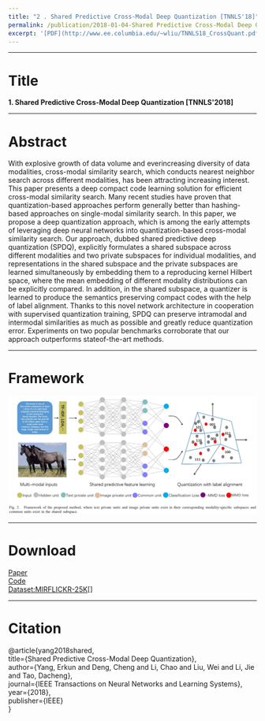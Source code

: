 ```yaml
---
title: "2 . Shared Predictive Cross-Modal Deep Quantization [TNNLS'18]"
permalink: /publication/2018-01-04-Shared Predictive Cross-Modal Deep Quantization.md
excerpt: '[PDF](http://www.ee.columbia.edu/~wliu/TNNLS18_CrossQuant.pdf), [Code](), [Project]()'
---
```


---
# Title
__1. Shared Predictive Cross-Modal Deep Quantization [TNNLS'2018]__  

---
# Abstract

With explosive growth of data volume and everincreasing diversity of data modalities, cross-modal similarity search, which conducts nearest neighbor search across different modalities, has been attracting increasing interest. This paper presents a deep compact code learning solution for efficient cross-modal similarity search. Many recent studies have proven that quantization-based approaches perform generally better than hashing-based approaches on single-modal similarity search. In this paper, we propose a deep quantization approach, which is among the early attempts of leveraging deep neural networks into quantization-based cross-modal similarity search. Our approach, dubbed shared predictive deep quantization (SPDQ), explicitly formulates a shared subspace across different modalities and two private subspaces for individual modalities, and representations in the shared subspace and the private subspaces are learned simultaneously by embedding them to a reproducing kernel Hilbert space, where the mean embedding of different modality distributions can be explicitly compared. In addition, in the shared subspace, a quantizer is learned to produce the semantics preserving compact codes with the help of label alignment. Thanks to this novel network architecture in cooperation with supervised quantization training, SPDQ can preserve intramodal and intermodal similarities as much as possible and greatly reduce quantization error. Experiments on two popular benchmarks corroborate that our approach outperforms stateof-the-art methods.

---
# Framework
![image](https://github.com/ChaoLi1991/ChaoLi1991.github.io/blob/master/files/SPDQ/SPDQ.png)

---
# Download
[Paper](http://www.ee.columbia.edu/~wliu/TNNLS18_CrossQuant.pdf)  
[Code]()  
[Dataset:MIRFLICKR-25K]()[]

---
# Citation
@article{yang2018shared,  
  title={Shared Predictive Cross-Modal Deep Quantization},  
  author={Yang, Erkun and Deng, Cheng and Li, Chao and Liu, Wei and Li, Jie and Tao, Dacheng},  
  journal={IEEE Transactions on Neural Networks and Learning Systems},  
  year={2018},  
  publisher={IEEE}  
}

